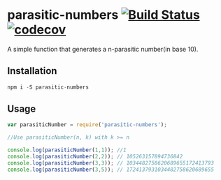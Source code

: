 # parasitic-numbers [![Build Status](https://travis-ci.org/edgarpf/parasitic-numbers.svg?branch=master)](https://travis-ci.org/edgarpf/parasitic-numbers) [![codecov](https://codecov.io/gh/edgarpf/parasitic-numbers/branch/master/graph/badge.svg)](https://codecov.io/gh/edgarpf/parasitic-numbers)

A simple function that generates a n-parasitic number(in base 10).

## Installation
```js
npm i -S parasitic-numbers
```

## Usage
```js
var parasiticNumber = require('parasitic-numbers');

//Use parasiticNumber(n, k) with k >= n 

console.log(parasiticNumber(1,1)); //1
console.log(parasiticNumber(2,2)); // 105263157894736842
console.log(parasiticNumber(3,3)); // 1034482758620689655172413793
console.log(parasiticNumber(3,5)); // 1724137931034482758620689655

```
